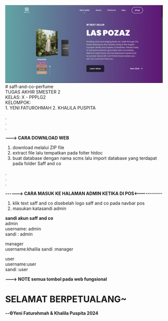 <img src="./icon/Screenshot 2024-05-22 145704.png">
# saff-and-co-perfume<br>
TUGAS AKHIR SMESTER 2<BR>
KELAS: X - PPPLG2<br>
KELOMPOK:<br>
1. YENI FATUROHMAH
2. KHALILA PUSPITA

.<br>
.<br>
.<br>

<b>---> CARA DOWNLOAD WEB</B>
1. download melalui ZIP file
2. extract file lalu tempatkan pada folter htdoc
3. buat database dengan nama scms lalu import database yang
   terdapat pada folder Saff and co

.<br>
.<br>
.<br>

<b>------> CARA MASUK KE HALAMAN ADMIN KETIKA DI POS<-----------</b>
1. klik text saff and co disebelah logo saff and co pada navbar pos
2. masukan katasandi admin 

<b>sandi akun saff and co</b><br>
admin<br>
username: admin<br>
sandi   : admin<br>

manager<br>
username:khalila
sandi   :manager

user<br>
username:user<br>
sandi   :user<br>


<b>---> NOTE<b>
semua tombol pada web fungsional


   <h1>SELAMAT BERPETUALANG~</h1>

   --©Yeni Faturohmah & Khalila Puspita 2024
